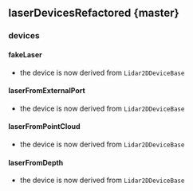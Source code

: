 laserDevicesRefactored {master}
----------------------

### devices

#### fakeLaser
* the device is now derived from `Lidar2DDeviceBase`

#### laserFromExternalPort
* the device is now derived from `Lidar2DDeviceBase`

#### laserFromPointCloud
* the device is now derived from `Lidar2DDeviceBase`

#### laserFromDepth
* the device is now derived from `Lidar2DDeviceBase`

